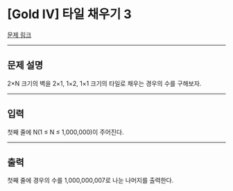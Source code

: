 # [Gold IV] 타일 채우기 3

[문제 링크](https://www.acmicpc.net/problem/14852) 
<hr/>

## 문제 설명

<p>2×N 크기의 벽을 2×1, 1×2, 1×1 크기의 타일로 채우는 경우의 수를 구해보자.</p>
<hr>

## 입력 

 <p>첫째 줄에 N(1 ≤ N ≤ 1,000,000)이 주어진다.</p>
<hr/>

## 출력 

 <p>첫째 줄에 경우의 수를 1,000,000,007로 나눈 나머지를 출력한다.</p>

